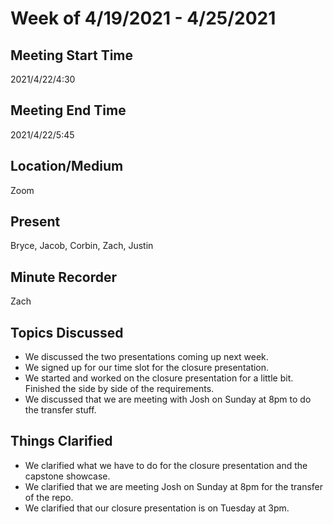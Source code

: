 # Week of 4/19/2021 - 4/25/2021

## Meeting Start Time

2021/4/22/4:30

## Meeting End Time

2021/4/22/5:45

## Location/Medium

Zoom

## Present

Bryce, Jacob, Corbin, Zach, Justin

## Minute Recorder

Zach

## Topics Discussed
- We discussed the two presentations coming up next week. 
- We signed up for our time slot for the closure presentation.
- We started and worked on the closure presentation for a little bit. Finished the side by side of the requirements. 
- We discussed that we are meeting with Josh on Sunday at 8pm to do the transfer stuff. 
 

## Things Clarified
- We clarified what we have to do for the closure presentation and the capstone showcase.
- We clarified that we are meeting Josh on Sunday at 8pm for the transfer of the repo. 
- We clarified that our closure presentation is on Tuesday at 3pm.
